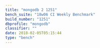 ```yaml
---
title: "mongodb 2 1251"
bench_suite: "18w06 CI Weekly Benchmark"
build_number: "1251"
dbprofile: "mongodb"
classifier: ""
date: 2018-02-05T05:15:44
type: "bench"
---
```

